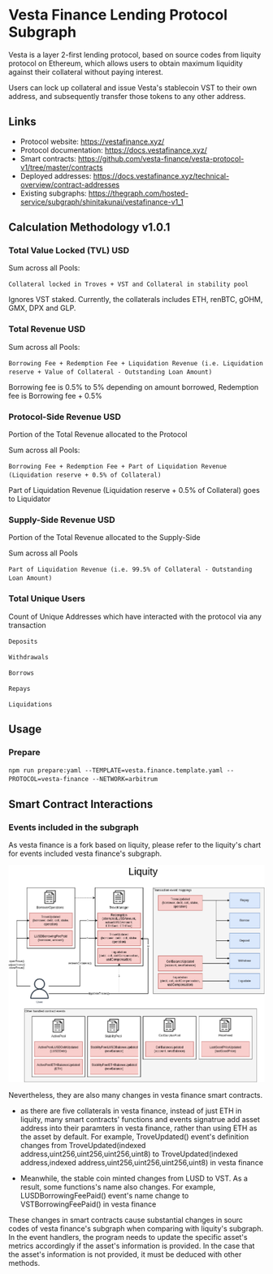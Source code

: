 # Vesta Finance Lending Protocol Subgraph

Vesta is a layer 2-first lending protocol, based on source codes from liquity protocol on Ethereum, which allows users to obtain maximum liquidity against their collateral without paying interest.

Users can lock up collateral and issue Vesta's stablecoin VST to their own address, and subsequently transfer those tokens to any other address.

## Links

- Protocol website: https://vestafinance.xyz/
- Protocol documentation: https://docs.vestafinance.xyz/
- Smart contracts: https://github.com/vesta-finance/vesta-protocol-v1/tree/master/contracts
- Deployed addresses: https://docs.vestafinance.xyz/technical-overview/contract-addresses
- Existing subgraphs: https://thegraph.com/hosted-service/subgraph/shinitakunai/vestafinance-v1_1

## Calculation Methodology v1.0.1

### Total Value Locked (TVL) USD

Sum across all Pools:

`Collateral locked in Troves + VST and Collateral in stability pool`

Ignores VST staked. Currently, the collaterals includes ETH, renBTC, gOHM, GMX, DPX and GLP.

### Total Revenue USD

Sum across all Pools:

`Borrowing Fee + Redemption Fee + Liquidation Revenue (i.e. Liquidation reserve + Value of Collateral - Outstanding Loan Amount)`

Borrowing fee is 0.5% to 5% depending on amount borrowed, Redemption fee is Borrowing fee + 0.5%

### Protocol-Side Revenue USD

Portion of the Total Revenue allocated to the Protocol

Sum across all Pools:

`Borrowing Fee + Redemption Fee + Part of Liquidation Revenue (Liquidation reserve + 0.5% of Collateral)`

Part of Liquidation Revenue (Liquidation reserve + 0.5% of Collateral) goes to Liquidator

### Supply-Side Revenue USD

Portion of the Total Revenue allocated to the Supply-Side

Sum across all Pools

`Part of Liquidation Revenue (i.e. 99.5% of Collateral - Outstanding Loan Amount)`

### Total Unique Users

Count of Unique Addresses which have interacted with the protocol via any transaction

`Deposits`

`Withdrawals`

`Borrows`

`Repays`

`Liquidations`

## Usage

### Prepare

`npm run prepare:yaml --TEMPLATE=vesta.finance.template.yaml --PROTOCOL=vesta-finance --NETWORK=arbitrum`

## Smart Contract Interactions

### Events included in the subgraph

As vesta finance is a fork based on liquity, please refer to the liquity's chart for events included vesta finance's subgraph.

![Liquity](../../docs/images/protocols/liquity.png "Liquity")

Nevertheless, they are also many changes in vesta finance smart contracts.

- as there are five collaterals in vesta finance, instead of just ETH in liquity, many smart contracts' functions and events signatrue add asset address into their paramters in vesta finance, rather than using ETH as the asset by default. For example, TroveUpdated() event's definition changes from TroveUpdated(indexed address,uint256,uint256,uint256,uint8) to TroveUpdated(indexed address,indexed address,uint256,uint256,uint256,uint8) in vesta finance

- Meanwhile, the stable coin minted changes from LUSD to VST. As a result, some functions's name also changes. For example, LUSDBorrowingFeePaid() event's name change to VSTBorrowingFeePaid() in vesta finance

These changes in smart contracts cause substantial changes in sourc codes of vesta finance's subgraph when comparing with liquity's subgraph. In the event handlers, the program needs to update the specific asset's metrics accordingly if the asset's information is provided. In the case that the asset's information is not provided, it must be deduced with other methods.

